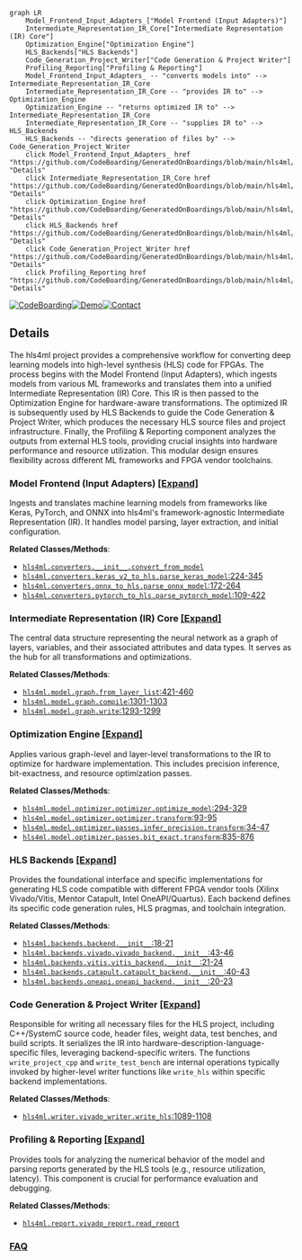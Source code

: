 ```mermaid
graph LR
    Model_Frontend_Input_Adapters_["Model Frontend (Input Adapters)"]
    Intermediate_Representation_IR_Core["Intermediate Representation (IR) Core"]
    Optimization_Engine["Optimization Engine"]
    HLS_Backends["HLS Backends"]
    Code_Generation_Project_Writer["Code Generation & Project Writer"]
    Profiling_Reporting["Profiling & Reporting"]
    Model_Frontend_Input_Adapters_ -- "converts models into" --> Intermediate_Representation_IR_Core
    Intermediate_Representation_IR_Core -- "provides IR to" --> Optimization_Engine
    Optimization_Engine -- "returns optimized IR to" --> Intermediate_Representation_IR_Core
    Intermediate_Representation_IR_Core -- "supplies IR to" --> HLS_Backends
    HLS_Backends -- "directs generation of files by" --> Code_Generation_Project_Writer
    click Model_Frontend_Input_Adapters_ href "https://github.com/CodeBoarding/GeneratedOnBoardings/blob/main/hls4ml/Model_Frontend_Input_Adapters_.md" "Details"
    click Intermediate_Representation_IR_Core href "https://github.com/CodeBoarding/GeneratedOnBoardings/blob/main/hls4ml/Intermediate_Representation_IR_Core.md" "Details"
    click Optimization_Engine href "https://github.com/CodeBoarding/GeneratedOnBoardings/blob/main/hls4ml/Optimization_Engine.md" "Details"
    click HLS_Backends href "https://github.com/CodeBoarding/GeneratedOnBoardings/blob/main/hls4ml/HLS_Backends.md" "Details"
    click Code_Generation_Project_Writer href "https://github.com/CodeBoarding/GeneratedOnBoardings/blob/main/hls4ml/Code_Generation_Project_Writer.md" "Details"
    click Profiling_Reporting href "https://github.com/CodeBoarding/GeneratedOnBoardings/blob/main/hls4ml/Profiling_Reporting.md" "Details"
```

[![CodeBoarding](https://img.shields.io/badge/Generated%20by-CodeBoarding-9cf?style=flat-square)](https://github.com/CodeBoarding/GeneratedOnBoardings)[![Demo](https://img.shields.io/badge/Try%20our-Demo-blue?style=flat-square)](https://www.codeboarding.org/demo)[![Contact](https://img.shields.io/badge/Contact%20us%20-%20contact@codeboarding.org-lightgrey?style=flat-square)](mailto:contact@codeboarding.org)

## Details

The hls4ml project provides a comprehensive workflow for converting deep learning models into high-level synthesis (HLS) code for FPGAs. The process begins with the Model Frontend (Input Adapters), which ingests models from various ML frameworks and translates them into a unified Intermediate Representation (IR) Core. This IR is then passed to the Optimization Engine for hardware-aware transformations. The optimized IR is subsequently used by HLS Backends to guide the Code Generation & Project Writer, which produces the necessary HLS source files and project infrastructure. Finally, the Profiling & Reporting component analyzes the outputs from external HLS tools, providing crucial insights into hardware performance and resource utilization. This modular design ensures flexibility across different ML frameworks and FPGA vendor toolchains.

### Model Frontend (Input Adapters) [[Expand]](./Model_Frontend_Input_Adapters_.md)
Ingests and translates machine learning models from frameworks like Keras, PyTorch, and ONNX into hls4ml's framework-agnostic Intermediate Representation (IR). It handles model parsing, layer extraction, and initial configuration.


**Related Classes/Methods**:

- <a href="https://github.com/fastmachinelearning/hls4ml/blob/main/hls4ml/converters/__init__.py" target="_blank" rel="noopener noreferrer">`hls4ml.converters.__init__.convert_from_model`</a>
- <a href="https://github.com/fastmachinelearning/hls4ml/blob/main/hls4ml/converters/keras_v2_to_hls.py#L224-L345" target="_blank" rel="noopener noreferrer">`hls4ml.converters.keras_v2_to_hls.parse_keras_model`:224-345</a>
- <a href="https://github.com/fastmachinelearning/hls4ml/blob/main/hls4ml/converters/onnx_to_hls.py#L172-L264" target="_blank" rel="noopener noreferrer">`hls4ml.converters.onnx_to_hls.parse_onnx_model`:172-264</a>
- <a href="https://github.com/fastmachinelearning/hls4ml/blob/main/hls4ml/converters/pytorch_to_hls.py#L109-L422" target="_blank" rel="noopener noreferrer">`hls4ml.converters.pytorch_to_hls.parse_pytorch_model`:109-422</a>


### Intermediate Representation (IR) Core [[Expand]](./Intermediate_Representation_IR_Core.md)
The central data structure representing the neural network as a graph of layers, variables, and their associated attributes and data types. It serves as the hub for all transformations and optimizations.


**Related Classes/Methods**:

- <a href="https://github.com/fastmachinelearning/hls4ml/blob/main/hls4ml/model/graph.py#L421-L460" target="_blank" rel="noopener noreferrer">`hls4ml.model.graph.from_layer_list`:421-460</a>
- <a href="https://github.com/fastmachinelearning/hls4ml/blob/main/hls4ml/model/graph.py#L1301-L1303" target="_blank" rel="noopener noreferrer">`hls4ml.model.graph.compile`:1301-1303</a>
- <a href="https://github.com/fastmachinelearning/hls4ml/blob/main/hls4ml/model/graph.py#L1293-L1299" target="_blank" rel="noopener noreferrer">`hls4ml.model.graph.write`:1293-1299</a>


### Optimization Engine [[Expand]](./Optimization_Engine.md)
Applies various graph-level and layer-level transformations to the IR to optimize for hardware implementation. This includes precision inference, bit-exactness, and resource optimization passes.


**Related Classes/Methods**:

- <a href="https://github.com/fastmachinelearning/hls4ml/blob/main/hls4ml/model/optimizer/optimizer.py#L294-L329" target="_blank" rel="noopener noreferrer">`hls4ml.model.optimizer.optimizer.optimize_model`:294-329</a>
- <a href="https://github.com/fastmachinelearning/hls4ml/blob/main/hls4ml/model/optimizer/optimizer.py#L93-L95" target="_blank" rel="noopener noreferrer">`hls4ml.model.optimizer.optimizer.transform`:93-95</a>
- <a href="https://github.com/fastmachinelearning/hls4ml/blob/main/hls4ml/model/optimizer/passes/infer_precision.py#L34-L47" target="_blank" rel="noopener noreferrer">`hls4ml.model.optimizer.passes.infer_precision.transform`:34-47</a>
- <a href="https://github.com/fastmachinelearning/hls4ml/blob/main/hls4ml/model/optimizer/passes/bit_exact.py#L835-L876" target="_blank" rel="noopener noreferrer">`hls4ml.model.optimizer.passes.bit_exact.transform`:835-876</a>


### HLS Backends [[Expand]](./HLS_Backends.md)
Provides the foundational interface and specific implementations for generating HLS code compatible with different FPGA vendor tools (Xilinx Vivado/Vitis, Mentor Catapult, Intel OneAPI/Quartus). Each backend defines its specific code generation rules, HLS pragmas, and toolchain integration.


**Related Classes/Methods**:

- <a href="https://github.com/fastmachinelearning/hls4ml/blob/main/hls4ml/backends/backend.py#L18-L21" target="_blank" rel="noopener noreferrer">`hls4ml.backends.backend.__init__`:18-21</a>
- <a href="https://github.com/fastmachinelearning/hls4ml/blob/main/hls4ml/backends/vivado/vivado_backend.py#L43-L46" target="_blank" rel="noopener noreferrer">`hls4ml.backends.vivado.vivado_backend.__init__`:43-46</a>
- <a href="https://github.com/fastmachinelearning/hls4ml/blob/main/hls4ml/backends/vitis/vitis_backend.py#L21-L24" target="_blank" rel="noopener noreferrer">`hls4ml.backends.vitis.vitis_backend.__init__`:21-24</a>
- <a href="https://github.com/fastmachinelearning/hls4ml/blob/main/hls4ml/backends/catapult/catapult_backend.py#L40-L43" target="_blank" rel="noopener noreferrer">`hls4ml.backends.catapult.catapult_backend.__init__`:40-43</a>
- <a href="https://github.com/fastmachinelearning/hls4ml/blob/main/hls4ml/backends/oneapi/oneapi_backend.py#L20-L23" target="_blank" rel="noopener noreferrer">`hls4ml.backends.oneapi.oneapi_backend.__init__`:20-23</a>


### Code Generation & Project Writer [[Expand]](./Code_Generation_Project_Writer.md)
Responsible for writing all necessary files for the HLS project, including C++/SystemC source code, header files, weight data, test benches, and build scripts. It serializes the IR into hardware-description-language-specific files, leveraging backend-specific writers. The functions `write_project_cpp` and `write_test_bench` are internal operations typically invoked by higher-level writer functions like `write_hls` within specific backend implementations.


**Related Classes/Methods**:

- <a href="https://github.com/fastmachinelearning/hls4ml/blob/main/hls4ml/writer/vivado_writer.py#L1089-L1108" target="_blank" rel="noopener noreferrer">`hls4ml.writer.vivado_writer.write_hls`:1089-1108</a>


### Profiling & Reporting [[Expand]](./Profiling_Reporting.md)
Provides tools for analyzing the numerical behavior of the model and parsing reports generated by the HLS tools (e.g., resource utilization, latency). This component is crucial for performance evaluation and debugging.


**Related Classes/Methods**:

- <a href="https://github.com/fastmachinelearning/hls4ml/blob/main/hls4ml/report/vivado_report.py" target="_blank" rel="noopener noreferrer">`hls4ml.report.vivado_report.read_report`</a>




### [FAQ](https://github.com/CodeBoarding/GeneratedOnBoardings/tree/main?tab=readme-ov-file#faq)